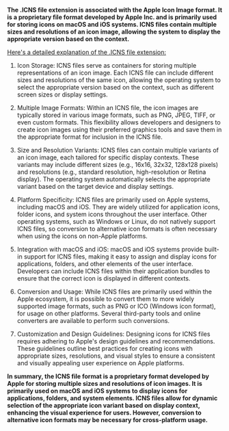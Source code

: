 **The .ICNS file extension is associated with the Apple Icon Image format. It is a proprietary file format developed by Apple Inc. and is primarily used for storing icons on macOS and iOS systems. ICNS files contain multiple sizes and resolutions of an icon image, allowing the system to display the appropriate version based on the context.**

<ins>Here's a detailed explanation of the .ICNS file extension:</ins>

1. Icon Storage: ICNS files serve as containers for storing multiple representations of an icon image. Each ICNS file can include different sizes and resolutions of the same icon, allowing the operating system to select the appropriate version based on the context, such as different screen sizes or display settings.

2. Multiple Image Formats: Within an ICNS file, the icon images are typically stored in various image formats, such as PNG, JPEG, TIFF, or even custom formats. This flexibility allows developers and designers to create icon images using their preferred graphics tools and save them in the appropriate format for inclusion in the ICNS file.

3. Size and Resolution Variants: ICNS files can contain multiple variants of an icon image, each tailored for specific display contexts. These variants may include different sizes (e.g., 16x16, 32x32, 128x128 pixels) and resolutions (e.g., standard resolution, high-resolution or Retina display). The operating system automatically selects the appropriate variant based on the target device and display settings.

4. Platform Specificity: ICNS files are primarily used on Apple systems, including macOS and iOS. They are widely utilized for application icons, folder icons, and system icons throughout the user interface. Other operating systems, such as Windows or Linux, do not natively support ICNS files, so conversion to alternative icon formats is often necessary when using the icons on non-Apple platforms.

5. Integration with macOS and iOS: macOS and iOS systems provide built-in support for ICNS files, making it easy to assign and display icons for applications, folders, and other elements of the user interface. Developers can include ICNS files within their application bundles to ensure that the correct icon is displayed in different contexts.

6. Conversion and Usage: While ICNS files are primarily used within the Apple ecosystem, it is possible to convert them to more widely supported image formats, such as PNG or ICO (Windows icon format), for usage on other platforms. Several third-party tools and online converters are available to perform such conversions.

7. Customization and Design Guidelines: Designing icons for ICNS files requires adhering to Apple's design guidelines and recommendations. These guidelines outline best practices for creating icons with appropriate sizes, resolutions, and visual styles to ensure a consistent and visually appealing user experience on Apple platforms.

**In summary, the ICNS file format is a proprietary format developed by Apple for storing multiple sizes and resolutions of icon images. It is primarily used on macOS and iOS systems to display icons for applications, folders, and system elements. ICNS files allow for dynamic selection of the appropriate icon variant based on display context, enhancing the visual experience for users. However, conversion to alternative icon formats may be necessary for cross-platform usage.**

